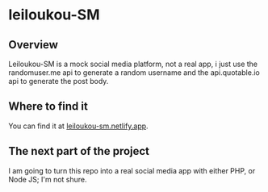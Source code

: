 # leiloukou-SM 
 
## Overview 
 
Leiloukou-SM is a mock social media platform, 
not a real app, i just use the randomuser.me 
api to generate a random username and the 
api.quotable.io api to generate the post body. 
 
## Where to find it 
 
You can find it at [leiloukou-sm.netlify.app](https://leiloukou-sm.netlify.app/). 
 
## The next part of the project 
 
I am going to turn this repo into a real 
social media app with either 
PHP, or Node JS; I'm not shure. 
 
